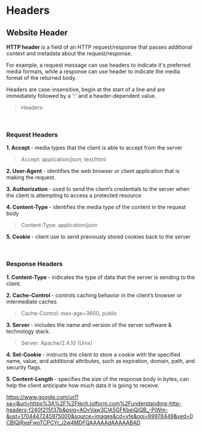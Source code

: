 # Headers

## Website Header

<b> HTTP header </b> is a field of an HTTP request/response that passes additional context and metadata about the request/response. 

For example, a request message can use headers to indicate it's preferred media formats, while a response can use header to indicate the media format of the returned body. 

Headers are case-insensitive, begin at the start of a line and are immediately followed by a ':' and a header-dependent value. 

> Headers:
<br>

### Request Headers

<b> 1. Accept </b> - media types that the client is able to accept from the server

> Accept: application/json, text/html

<b> 2. User-Agent </b> - identifies the web browser or client application that is making the request.

<b> 3. Authorization </b> - used to send the client’s credentials to the server when the client is attempting to access a protected resource

<b> 4. Content-Type </b> - identifies the media type of the content in the request body

> Content-Type: application/json

<b> 5. Cookie </b> - client use to send previously stored cookies back to the server

<br>

### Response Headers

<b> 1. Content-Type </b> - indicates the type of data that the server is sending to the client.

<b> 2. Cache-Control </b> - controls caching behavior in the client’s browser or intermediate caches

> Cache-Control: max-age=3600, public

<b> 3. Server </b> - includes the name and version of the server software & technology stack.

> Server: Apache/2.4.10 (Unix)

<b> 4. Set-Cookie </b> - instructs the client to store a cookie with the specified name, value, and additional attributes, such as expiration, domain, path, and security flags.

<b> 5. Content-Length </b> - specifies the size of the response body in bytes, can help the client anticipate how much data it is going to receive.



https://www.google.com/url?sa=i&url=https%3A%2F%2Ftech.jotform.com%2Funderstanding-http-headers-f240f215f37b&psig=AOvVaw3CIA5GFKbeiQiQB_-PiWm-&ust=1704447245975000&source=images&cd=vfe&opi=89978449&ved=0CBIQjRxqFwoTCPCYr_i2w4MDFQAAAAAdAAAAABAD
